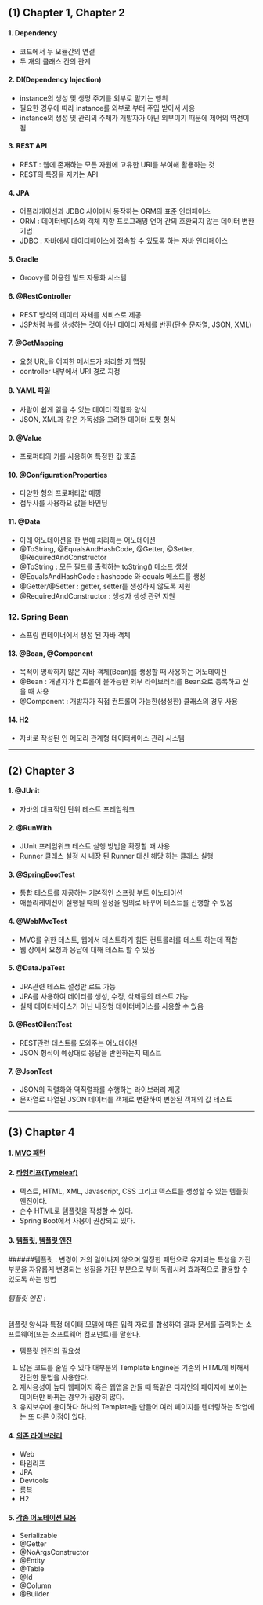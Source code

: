 ## (1) Chapter 1, Chapter 2

#### 1. Dependency
- 코드에서 두 모듈간의 연결
- 두 개의 클래스 간의 관계

#### 2. DI(Dependency Injection)
- instance의 생성 및 생명 주기를 외부로 맡기는 행위
- 필요한 경우에 따라 instance를 외부로 부터 주입 받아서 사용
- instance의 생성 및 관리의 주체가 개발자가 아닌 외부이기 때문에 제어의 역전이 됨

#### 3. REST API
- REST : 웹에 존재하는 모든 자원에 고유한 URI를 부여해 활용하는 것
- REST의 특징을 지키는 API

#### 4. JPA
- 어플리케이션과 JDBC 사이에서 동작하는 ORM의 표준 인터페이스
- ORM : 데이터베이스와 객체 지향 프로그래밍 언어 간의 호환되지 않는 데이터 변환 기법
- JDBC : 자바에서 데이터베이스에 접속할 수 있도록 하는 자바 인터페이스

#### 5. Gradle
- Groovy를 이용한 빌드 자동화 시스템

#### 6. @RestController
- REST 방식의 데이터 자체를 서비스로 제공
- JSP처럼 뷰를 생성하는 것이 아닌 데이터 자체를 반환(단순 문자열, JSON, XML)

#### 7. @GetMapping
- 요청 URL을 어떠한 메서드가 처리할 지 맵핑
- controller 내부에서 URI 경로 지정

#### 8. YAML 파일
- 사람이 쉽게 읽을 수 있는 데이터 직렬화 양식
- JSON, XML과 같은 가독성을 고려한 데이터 포맷 형식

#### 9. @Value
- 프로퍼티의 키를 사용하여 특정한 값 호출

#### 10. @ConfigurationProperties
- 다양한 형의 프로퍼티값 매핑
- 접두사를 사용하요 값을 바인딩

#### 11. @Data
- 아래 어노테이션을 한 번에 처리하는 어노테이션
- @ToString, @EqualsAndHashCode, @Getter, @Setter, @RequiredAndConstructor
- @ToString : 모든 필드를 출력하는 toString() 메소드 생성
- @EqualsAndHashCode : hashcode 와 equals 메소드를 생성
- @Getter/@Setter : getter, setter를 생성하지 않도록 지원
- @RequiredAndConstructor : 생성자 생성 관련 지원

### 12. Spring Bean
- 스프링 컨테이너에서 생성 된 자바 객체

#### 13. @Bean, @Component
- 목적이 명확하지 않은 자바 객체(Bean)를 생성할 때 사용하는 어노테이션
- @Bean : 개발자가 컨트롤이 불가능한 외부 라이브러리를 Bean으로 등록하고 싶을 때 사용
- @Component : 개발자가 직접 컨트롤이 가능한(생성한) 클래스의 경우 사용

#### 14. H2
- 자바로 작성된 인 메모리 관계형 데이터베이스 관리 시스템
---

## (2) Chapter 3

#### 1. @JUnit
- 자바의 대표적인 단위 테스트 프레임워크

#### 2. @RunWith
- JUnit 프레임워크 테스트 실행 방법을 확장할 때 사용
- Runner 클래스 설정 시 내장 된 Runner 대신 해당 하는 클래스 실행

#### 3. @SpringBootTest
- 통합 테스트를 제공하는 기본적인 스프링 부트 어노테이션
- 애플리케이션이 실행될 때의 설정을 임의로 바꾸어 테스트를 진행할 수 있음

#### 4. @WebMvcTest
- MVC를 위한 테스트, 웹에서 테스트하기 힘든 컨트롤러를 테스트 하는데 적합
- 웹 상에서 요청과 응답에 대해 테스트 할 수 있음

#### 5. @DataJpaTest
- JPA관련 테스트 설정만 로드 가능
- JPA를 사용하여 데이터를 생성, 수정, 삭제등의 테스트 가능
- 실제 데이터베이스가 아닌 내장형 데이터베이스를 사용할 수 있음

#### 6. @RestCilentTest
- REST관련 테스트를 도와주는 어노테이션
- JSON 형식이 예상대로 응답을 반환하는지 테스트

#### 7. @JsonTest
- JSON의 직렬화와 역직렬화를 수행하는 라이브러리 제공
- 문자열로 나열된 JSON 데이터를 객체로 변환하여 변한된 객체의 값 테스트

---

## (3) Chapter 4
#### 1. [MVC 패턴](https://github.com/ber01/Study-Spring-Boot/tree/master/keyword/MVC)


#### 2. [타임리프(Tymeleaf)]()
- 텍스트, HTML, XML, Javascript, CSS 그리고 텍스트를 생성할 수 있는 템플릿 엔진이다.
- 순수 HTML로 템플릿을 작성할 수 있다.
- Spring Boot에서 사용이 권장되고 있다.

#### 3. [템플릿](), [템플릿 엔진]()
######템플릿 :
 변경이 거의 일어나지 않으며 일정한 패턴으로 유지되는 특성을 가진 부분을 자유롭게 변경되는 성질을 가진 부분으로 부터 독립시켜 효과적으로 활용할 수 있도록 하는 방법

###### 템플릿 엔진 :
 템플릿 양식과 특정 데이터 모델에 따른 입력 자료를 합성하여 결과 문서를 출력하는 소프트웨어(또는 소프트웨어 컴포넌트)를 말한다.
- 템플릿 엔진의 필요성
 1. 많은 코드를 줄일 수 있다
대부분의 Template Engine은 기존의 HTML에 비해서 간단한 문법을 사용한다.
 2. 재사용성이 높다
웹페이지 혹은 웹앱을 만들 때 똑같은 디자인의 페이지에 보이는 데이터만 바뀌는 경우가 굉장히 많다.
 3. 유지보수에 용이하다
하나의 Template을 만들어 여러 페이지를 렌더링하는 작업에는 또 다른 이점이 있다.

#### 4. [의존 라이브러리](https://github.com/dongh9508/Study-SpringBoot2/tree/master/keyword/LINK/dependency%20library)
- Web
- 타임리프
- JPA
- Devtools
- 롬복
- H2

#### 5. [각종 어노테이션 모음](https://github.com/etg6550/2019WinterProject/tree/master/Day4/HomeWork)
- Serializable
- @Getter
- @NoArgsConstructor
- @Entity
- @Table
- @Id
- @Column
- @Builder
